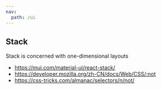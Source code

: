 ```yaml
---
nav:
  path: /ui
---
```


## Stack

Stack is concerned with one-dimensional layouts

- https://mui.com/material-ui/react-stack/
- https://developer.mozilla.org/zh-CN/docs/Web/CSS/:not
- https://css-tricks.com/almanac/selectors/n/not/

<code src="./demo/demo1.tsx"></code>
